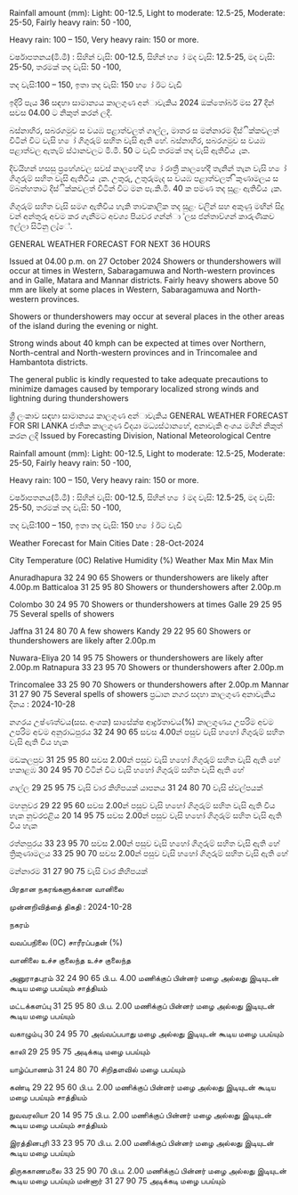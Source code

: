 Rainfall amount (mm): Light: 00-12.5, Light to moderate: 12.5-25, Moderate: 25-50, Fairly heavy rain: 50 -100,

Heavy rain: 100 – 150, Very heavy rain: 150 or more.

වර්ෂාපතනය(මි.මී) : සිහින් වැසි: 00-12.5, සිහින් හ ෝ මද වැසි: 12.5-25, මද වැසි: 25-50, තරමක් තද වැසි: 50 -100,

තද වැසි:100 – 150, ඉතා තද වැසි: 150 හ ෝ ඊට වැඩි

ඉදිරි පැය 36 සඳහා සාමාන්‍යය කාලගුණ අන්‍ාවැකිය 2024 ඔක්තෝබර් මස 27 දින්‍ සවස 04.00 ට නිකුත් කරන්‍ ලදි.

බස්නාහිර, සබරගමුව ස වයඹ පළාත්වලත් ගාල්ල, මාතර ස මන්නාරම දිස්ික්කවලත් විටින් විට වැසි හ ෝ ගිගුරුම් සහිත වැසි ඇති හේ. බස්නාහිර, සබරගමුව ස වයඹ පළාත්වල ඇතැම් ස්ථානවලට මි.මී. 50 ට වැඩි තරමක් තද වැසි ඇතිවිය ැක.

දිවයිහන් හසසු ප්‍රහේශවල සවස් කාලහේදී හ ෝ රාත්‍රී කාලහේදී තැනින් තැන වැසි හ ෝ ගිගුරුම් සහිත වැසි ඇතිවිය ැක. උතුරු, උතුරුමැද ස වයඹ පළාත්වලත් ිකුණාමලය ස ම්බන්හතාට දිස්ික්කවලත් විටින් විට මන පැ.කි.මී. 40 ක පමණ තද සුළං ඇතිවිය ැක.

ගිගුරුම් සහිත වැසි සමග ඇතිවිය හැකි තාවකාලික තද සුළං වලින් සහ අකුණු මඟින් සිදු වන්‍ අන්‍තුරු අවම කර ගැනීමට අවශ්‍ය පියවර ගන්න්‍ා ්ලස ජන්‍තාව්ගන් කාරුණිකව ඉල්ලා සිටිනු ලැ්ේ.

GENERAL WEATHER FORECAST FOR NEXT 36 HOURS

Issued at 04.00 p.m. on 27 October 2024 Showers or thundershowers will occur at times in Western, Sabaragamuwa and North-western provinces and in Galle, Matara and Mannar districts. Fairly heavy showers above 50 mm are likely at some places in Western, Sabaragamuwa and North-western provinces.

Showers or thundershowers may occur at several places in the other areas of the island during the evening or night.

Strong winds about 40 kmph can be expected at times over Northern, North-central and North-western provinces and in Trincomalee and Hambantota districts.

The general public is kindly requested to take adequate precautions to minimize damages caused by temporary localized strong winds and lightning during thundershowers

ශ්‍රී ලංකාව සඳහා සාමාන්‍යය කාලගුණ අන්‍ාවැකිය GENERAL WEATHER FORECAST FOR SRI LANKA ජාතික කාලගුණ විදයා මධ්‍යස්ථානහේ, අනාවැකි අංශය මගින් නිකුත් කරන ලදි Issued by Forecasting Division, National Meteorological Centre

Rainfall amount (mm): Light: 00-12.5, Light to moderate: 12.5-25, Moderate: 25-50, Fairly heavy rain: 50 -100,

Heavy rain: 100 – 150, Very heavy rain: 150 or more.

වර්ෂාපතනය(මි.මී) : සිහින් වැසි: 00-12.5, සිහින් හ ෝ මද වැසි: 12.5-25, මද වැසි: 25-50, තරමක් තද වැසි: 50 -100,

තද වැසි:100 – 150, ඉතා තද වැසි: 150 හ ෝ ඊට වැඩි

Weather Forecast for Main Cities Date : 28-Oct-2024

City Temperature (0C) Relative Humidity (%) Weather Max Min Max Min

Anuradhapura 32 24 90 65 Showers or thundershowers are likely after 4.00p.m Batticaloa 31 25 95 80 Showers or thundershowers after 2.00p.m

Colombo 30 24 95 70 Showers or thundershowers at times Galle 29 25 95 75 Several spells of showers

Jaffna 31 24 80 70 A few showers Kandy 29 22 95 60 Showers or thundershowers are likely after 2.00p.m

Nuwara-Eliya 20 14 95 75 Showers or thundershowers are likely after 2.00p.m Ratnapura 33 23 95 70 Showers or thundershowers after 2.00p.m

Trincomalee 33 25 90 70 Showers or thundershowers after 2.00p.m Mannar 31 27 90 75 Several spells of showers ප්‍රධාන නගර සදහා කාලගුණ අනාවැකිය දිනය : 2024-10-28

නගරය උෂ්ණත්වය(සස. අංශක) සාසේක්ෂ ආර්ද්‍රතාවය(%) කාලගුණය උපරිම අවම උපරිම අවම අනුරාධපුරය 32 24 90 65 සවස 4.00න් පසුව වැසි හහෝ ගිගුරුම් සහිත වැසි ඇති විය හැක

මඩකලපුව 31 25 95 80 සවස 2.00න් පසුව වැසි හහෝ ගිගුරුම් සහිත වැසි ඇති හේ හකාළඹ 30 24 95 70 විටින් විට වැසි හහෝ ගිගුරුම් සහිත වැසි ඇති හේ

ගාල්ල 29 25 95 75 වැසි වාර කිහිපයක් යාපනය 31 24 80 70 වැසි ස්වල්පයක්

මහනුවර 29 22 95 60 සවස 2.00න් පසුව වැසි හහෝ ගිගුරුම් සහිත වැසි ඇති විය හැක නුවරඑළිය 20 14 95 75 සවස 2.00න් පසුව වැසි හහෝ ගිගුරුම් සහිත වැසි ඇති විය හැක

රත්නපුරය 33 23 95 70 සවස 2.00න් පසුව වැසි හහෝ ගිගුරුම් සහිත වැසි ඇති හේ ත්‍රිකුණාමලය 33 25 90 70 සවස 2.00න් පසුව වැසි හහෝ ගිගුරුම් සහිත වැසි ඇති හේ

මන්නාරම 31 27 90 75 වැසි වාර කිහිපයක්

பிரதான நகரங்களுக்கான வானிலை

முன்னறிவித்தை் திகதி : 2024-10-28

நகரம்

வவப்பநிலை (0C) சாரீரப்பதன் (%)

வானிலை உச்ச குலைந்த உச்ச குலைந்த

அனுராதபுரம் 32 24 90 65 பி.ப. 4.00 மணிக்குப் பின்னர் மழை அல்லது இடியுடன் கூடிய மழை பபய்யும் சாத்தியம்

மட்டக்களப்பு 31 25 95 80 பி.ப. 2.00 மணிக்குப் பின்னர் மழை அல்லது இடியுடன் கூடிய மழை பபய்யும்

வகாழும்பு 30 24 95 70 அவ்வப்பபாது மழை அல்லது இடியுடன் கூடிய மழை பபய்யும்

காலி 29 25 95 75 அடிக்கடி மழை பபய்யும்

யாழ்ப்பாணம் 31 24 80 70 சிறிதளவில் மழை பபய்யும்

கண்டி 29 22 95 60 பி.ப. 2.00 மணிக்குப் பின்னர் மழை அல்லது இடியுடன் கூடிய மழை பபய்யும் சாத்தியம்

நுவவரலியா 20 14 95 75 பி.ப. 2.00 மணிக்குப் பின்னர் மழை அல்லது இடியுடன் கூடிய மழை பபய்யும் சாத்தியம்

இரத்தினபுரி 33 23 95 70 பி.ப. 2.00 மணிக்குப் பின்னர் மழை அல்லது இடியுடன் கூடிய மழை பபய்யும்

திருககாணமலை 33 25 90 70 பி.ப. 2.00 மணிக்குப் பின்னர் மழை அல்லது இடியுடன் கூடிய மழை பபய்யும் மன்னார் 31 27 90 75 அடிக்கடி மழை பபய்யும்